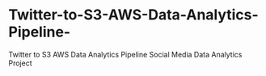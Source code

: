 # Twitter-to-S3-AWS-Data-Analytics-Pipeline-
Twitter to S3 AWS Data Analytics Pipeline Social Media Data Analytics Project
